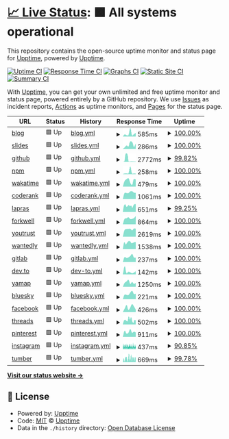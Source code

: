 # [📈 Live Status](https://upptime.github.io/upptime): <!--live status--> **🟩 All systems operational**

This repository contains the open-source uptime monitor and status page for [Upptime](https://upptime.js.org), powered by [Upptime](https://github.com/upptime/upptime).

[![Uptime CI](https://github.com/9renpoto/upptime/workflows/Uptime%20CI/badge.svg)](https://github.com/9renpoto/upptime/actions?query=workflow%3A%22Uptime+CI%22)
[![Response Time CI](https://github.com/9renpoto/upptime/workflows/Response%20Time%20CI/badge.svg)](https://github.com/9renpoto/upptime/actions?query=workflow%3A%22Response+Time+CI%22)
[![Graphs CI](https://github.com/9renpoto/upptime/workflows/Graphs%20CI/badge.svg)](https://github.com/9renpoto/upptime/actions?query=workflow%3A%22Graphs+CI%22)
[![Static Site CI](https://github.com/9renpoto/upptime/workflows/Static%20Site%20CI/badge.svg)](https://github.com/9renpoto/upptime/actions?query=workflow%3A%22Static+Site+CI%22)
[![Summary CI](https://github.com/9renpoto/upptime/workflows/Summary%20CI/badge.svg)](https://github.com/9renpoto/upptime/actions?query=workflow%3A%22Summary+CI%22)

With [Upptime](https://upptime.js.org), you can get your own unlimited and free uptime monitor and status page, powered entirely by a GitHub repository. We use [Issues](https://github.com/upptime/upptime/issues) as incident reports, [Actions](https://github.com/9renpoto/upptime/actions) as uptime monitors, and [Pages](https://upptime.github.io/upptime) for the status page.

<!--start: status pages-->
<!-- This summary is generated by Upptime (https://github.com/upptime/upptime) -->
<!-- Do not edit this manually, your changes will be overwritten -->
<!-- prettier-ignore -->
| URL | Status | History | Response Time | Uptime |
| --- | ------ | ------- | ------------- | ------ |
| <img alt="" src="https://icons.duckduckgo.com/ip3/9renpoto.win.ico" height="13"> [blog](https://9renpoto.win/healthz) | 🟩 Up | [blog.yml](https://github.com/9renpoto/upptime/commits/HEAD/history/blog.yml) | <details><summary><img alt="Response time graph" src="./graphs/blog/response-time-week.png" height="20"> 585ms</summary><br><a href="https://9renpoto.github.io/upptime/history/blog"><img alt="Response time 1388" src="https://img.shields.io/endpoint?url=https%3A%2F%2Fraw.githubusercontent.com%2F9renpoto%2Fupptime%2FHEAD%2Fapi%2Fblog%2Fresponse-time.json"></a><br><a href="https://9renpoto.github.io/upptime/history/blog"><img alt="24-hour response time 748" src="https://img.shields.io/endpoint?url=https%3A%2F%2Fraw.githubusercontent.com%2F9renpoto%2Fupptime%2FHEAD%2Fapi%2Fblog%2Fresponse-time-day.json"></a><br><a href="https://9renpoto.github.io/upptime/history/blog"><img alt="7-day response time 585" src="https://img.shields.io/endpoint?url=https%3A%2F%2Fraw.githubusercontent.com%2F9renpoto%2Fupptime%2FHEAD%2Fapi%2Fblog%2Fresponse-time-week.json"></a><br><a href="https://9renpoto.github.io/upptime/history/blog"><img alt="30-day response time 1306" src="https://img.shields.io/endpoint?url=https%3A%2F%2Fraw.githubusercontent.com%2F9renpoto%2Fupptime%2FHEAD%2Fapi%2Fblog%2Fresponse-time-month.json"></a><br><a href="https://9renpoto.github.io/upptime/history/blog"><img alt="1-year response time 1142" src="https://img.shields.io/endpoint?url=https%3A%2F%2Fraw.githubusercontent.com%2F9renpoto%2Fupptime%2FHEAD%2Fapi%2Fblog%2Fresponse-time-year.json"></a></details> | <details><summary><a href="https://9renpoto.github.io/upptime/history/blog">100.00%</a></summary><a href="https://9renpoto.github.io/upptime/history/blog"><img alt="All-time uptime 99.81%" src="https://img.shields.io/endpoint?url=https%3A%2F%2Fraw.githubusercontent.com%2F9renpoto%2Fupptime%2FHEAD%2Fapi%2Fblog%2Fuptime.json"></a><br><a href="https://9renpoto.github.io/upptime/history/blog"><img alt="24-hour uptime 100.00%" src="https://img.shields.io/endpoint?url=https%3A%2F%2Fraw.githubusercontent.com%2F9renpoto%2Fupptime%2FHEAD%2Fapi%2Fblog%2Fuptime-day.json"></a><br><a href="https://9renpoto.github.io/upptime/history/blog"><img alt="7-day uptime 100.00%" src="https://img.shields.io/endpoint?url=https%3A%2F%2Fraw.githubusercontent.com%2F9renpoto%2Fupptime%2FHEAD%2Fapi%2Fblog%2Fuptime-week.json"></a><br><a href="https://9renpoto.github.io/upptime/history/blog"><img alt="30-day uptime 99.89%" src="https://img.shields.io/endpoint?url=https%3A%2F%2Fraw.githubusercontent.com%2F9renpoto%2Fupptime%2FHEAD%2Fapi%2Fblog%2Fuptime-month.json"></a><br><a href="https://9renpoto.github.io/upptime/history/blog"><img alt="1-year uptime 99.71%" src="https://img.shields.io/endpoint?url=https%3A%2F%2Fraw.githubusercontent.com%2F9renpoto%2Fupptime%2FHEAD%2Fapi%2Fblog%2Fuptime-year.json"></a></details>
| <img alt="" src="https://icons.duckduckgo.com/ip3/slides.9renpoto.win.ico" height="13"> [slides](https://slides.9renpoto.win) | 🟩 Up | [slides.yml](https://github.com/9renpoto/upptime/commits/HEAD/history/slides.yml) | <details><summary><img alt="Response time graph" src="./graphs/slides/response-time-week.png" height="20"> 286ms</summary><br><a href="https://9renpoto.github.io/upptime/history/slides"><img alt="Response time 240" src="https://img.shields.io/endpoint?url=https%3A%2F%2Fraw.githubusercontent.com%2F9renpoto%2Fupptime%2FHEAD%2Fapi%2Fslides%2Fresponse-time.json"></a><br><a href="https://9renpoto.github.io/upptime/history/slides"><img alt="24-hour response time 367" src="https://img.shields.io/endpoint?url=https%3A%2F%2Fraw.githubusercontent.com%2F9renpoto%2Fupptime%2FHEAD%2Fapi%2Fslides%2Fresponse-time-day.json"></a><br><a href="https://9renpoto.github.io/upptime/history/slides"><img alt="7-day response time 286" src="https://img.shields.io/endpoint?url=https%3A%2F%2Fraw.githubusercontent.com%2F9renpoto%2Fupptime%2FHEAD%2Fapi%2Fslides%2Fresponse-time-week.json"></a><br><a href="https://9renpoto.github.io/upptime/history/slides"><img alt="30-day response time 296" src="https://img.shields.io/endpoint?url=https%3A%2F%2Fraw.githubusercontent.com%2F9renpoto%2Fupptime%2FHEAD%2Fapi%2Fslides%2Fresponse-time-month.json"></a><br><a href="https://9renpoto.github.io/upptime/history/slides"><img alt="1-year response time 264" src="https://img.shields.io/endpoint?url=https%3A%2F%2Fraw.githubusercontent.com%2F9renpoto%2Fupptime%2FHEAD%2Fapi%2Fslides%2Fresponse-time-year.json"></a></details> | <details><summary><a href="https://9renpoto.github.io/upptime/history/slides">100.00%</a></summary><a href="https://9renpoto.github.io/upptime/history/slides"><img alt="All-time uptime 99.80%" src="https://img.shields.io/endpoint?url=https%3A%2F%2Fraw.githubusercontent.com%2F9renpoto%2Fupptime%2FHEAD%2Fapi%2Fslides%2Fuptime.json"></a><br><a href="https://9renpoto.github.io/upptime/history/slides"><img alt="24-hour uptime 100.00%" src="https://img.shields.io/endpoint?url=https%3A%2F%2Fraw.githubusercontent.com%2F9renpoto%2Fupptime%2FHEAD%2Fapi%2Fslides%2Fuptime-day.json"></a><br><a href="https://9renpoto.github.io/upptime/history/slides"><img alt="7-day uptime 100.00%" src="https://img.shields.io/endpoint?url=https%3A%2F%2Fraw.githubusercontent.com%2F9renpoto%2Fupptime%2FHEAD%2Fapi%2Fslides%2Fuptime-week.json"></a><br><a href="https://9renpoto.github.io/upptime/history/slides"><img alt="30-day uptime 100.00%" src="https://img.shields.io/endpoint?url=https%3A%2F%2Fraw.githubusercontent.com%2F9renpoto%2Fupptime%2FHEAD%2Fapi%2Fslides%2Fuptime-month.json"></a><br><a href="https://9renpoto.github.io/upptime/history/slides"><img alt="1-year uptime 99.82%" src="https://img.shields.io/endpoint?url=https%3A%2F%2Fraw.githubusercontent.com%2F9renpoto%2Fupptime%2FHEAD%2Fapi%2Fslides%2Fuptime-year.json"></a></details>
| <img alt="" src="https://icons.duckduckgo.com/ip3/github.com.ico" height="13"> [github](https://github.com/9renpoto) | 🟩 Up | [github.yml](https://github.com/9renpoto/upptime/commits/HEAD/history/github.yml) | <details><summary><img alt="Response time graph" src="./graphs/github/response-time-week.png" height="20"> 2772ms</summary><br><a href="https://9renpoto.github.io/upptime/history/github"><img alt="Response time 748" src="https://img.shields.io/endpoint?url=https%3A%2F%2Fraw.githubusercontent.com%2F9renpoto%2Fupptime%2FHEAD%2Fapi%2Fgithub%2Fresponse-time.json"></a><br><a href="https://9renpoto.github.io/upptime/history/github"><img alt="24-hour response time 318" src="https://img.shields.io/endpoint?url=https%3A%2F%2Fraw.githubusercontent.com%2F9renpoto%2Fupptime%2FHEAD%2Fapi%2Fgithub%2Fresponse-time-day.json"></a><br><a href="https://9renpoto.github.io/upptime/history/github"><img alt="7-day response time 2772" src="https://img.shields.io/endpoint?url=https%3A%2F%2Fraw.githubusercontent.com%2F9renpoto%2Fupptime%2FHEAD%2Fapi%2Fgithub%2Fresponse-time-week.json"></a><br><a href="https://9renpoto.github.io/upptime/history/github"><img alt="30-day response time 1057" src="https://img.shields.io/endpoint?url=https%3A%2F%2Fraw.githubusercontent.com%2F9renpoto%2Fupptime%2FHEAD%2Fapi%2Fgithub%2Fresponse-time-month.json"></a><br><a href="https://9renpoto.github.io/upptime/history/github"><img alt="1-year response time 577" src="https://img.shields.io/endpoint?url=https%3A%2F%2Fraw.githubusercontent.com%2F9renpoto%2Fupptime%2FHEAD%2Fapi%2Fgithub%2Fresponse-time-year.json"></a></details> | <details><summary><a href="https://9renpoto.github.io/upptime/history/github">99.82%</a></summary><a href="https://9renpoto.github.io/upptime/history/github"><img alt="All-time uptime 99.11%" src="https://img.shields.io/endpoint?url=https%3A%2F%2Fraw.githubusercontent.com%2F9renpoto%2Fupptime%2FHEAD%2Fapi%2Fgithub%2Fuptime.json"></a><br><a href="https://9renpoto.github.io/upptime/history/github"><img alt="24-hour uptime 100.00%" src="https://img.shields.io/endpoint?url=https%3A%2F%2Fraw.githubusercontent.com%2F9renpoto%2Fupptime%2FHEAD%2Fapi%2Fgithub%2Fuptime-day.json"></a><br><a href="https://9renpoto.github.io/upptime/history/github"><img alt="7-day uptime 99.82%" src="https://img.shields.io/endpoint?url=https%3A%2F%2Fraw.githubusercontent.com%2F9renpoto%2Fupptime%2FHEAD%2Fapi%2Fgithub%2Fuptime-week.json"></a><br><a href="https://9renpoto.github.io/upptime/history/github"><img alt="30-day uptime 99.96%" src="https://img.shields.io/endpoint?url=https%3A%2F%2Fraw.githubusercontent.com%2F9renpoto%2Fupptime%2FHEAD%2Fapi%2Fgithub%2Fuptime-month.json"></a><br><a href="https://9renpoto.github.io/upptime/history/github"><img alt="1-year uptime 100.00%" src="https://img.shields.io/endpoint?url=https%3A%2F%2Fraw.githubusercontent.com%2F9renpoto%2Fupptime%2FHEAD%2Fapi%2Fgithub%2Fuptime-year.json"></a></details>
| <img alt="" src="https://icons.duckduckgo.com/ip3/www.npmjs.com.ico" height="13"> [npm](https://www.npmjs.com/~9renpoto) | 🟩 Up | [npm.yml](https://github.com/9renpoto/upptime/commits/HEAD/history/npm.yml) | <details><summary><img alt="Response time graph" src="./graphs/npm/response-time-week.png" height="20"> 258ms</summary><br><a href="https://9renpoto.github.io/upptime/history/npm"><img alt="Response time 294" src="https://img.shields.io/endpoint?url=https%3A%2F%2Fraw.githubusercontent.com%2F9renpoto%2Fupptime%2FHEAD%2Fapi%2Fnpm%2Fresponse-time.json"></a><br><a href="https://9renpoto.github.io/upptime/history/npm"><img alt="24-hour response time 90" src="https://img.shields.io/endpoint?url=https%3A%2F%2Fraw.githubusercontent.com%2F9renpoto%2Fupptime%2FHEAD%2Fapi%2Fnpm%2Fresponse-time-day.json"></a><br><a href="https://9renpoto.github.io/upptime/history/npm"><img alt="7-day response time 258" src="https://img.shields.io/endpoint?url=https%3A%2F%2Fraw.githubusercontent.com%2F9renpoto%2Fupptime%2FHEAD%2Fapi%2Fnpm%2Fresponse-time-week.json"></a><br><a href="https://9renpoto.github.io/upptime/history/npm"><img alt="30-day response time 181" src="https://img.shields.io/endpoint?url=https%3A%2F%2Fraw.githubusercontent.com%2F9renpoto%2Fupptime%2FHEAD%2Fapi%2Fnpm%2Fresponse-time-month.json"></a><br><a href="https://9renpoto.github.io/upptime/history/npm"><img alt="1-year response time 242" src="https://img.shields.io/endpoint?url=https%3A%2F%2Fraw.githubusercontent.com%2F9renpoto%2Fupptime%2FHEAD%2Fapi%2Fnpm%2Fresponse-time-year.json"></a></details> | <details><summary><a href="https://9renpoto.github.io/upptime/history/npm">100.00%</a></summary><a href="https://9renpoto.github.io/upptime/history/npm"><img alt="All-time uptime 99.99%" src="https://img.shields.io/endpoint?url=https%3A%2F%2Fraw.githubusercontent.com%2F9renpoto%2Fupptime%2FHEAD%2Fapi%2Fnpm%2Fuptime.json"></a><br><a href="https://9renpoto.github.io/upptime/history/npm"><img alt="24-hour uptime 100.00%" src="https://img.shields.io/endpoint?url=https%3A%2F%2Fraw.githubusercontent.com%2F9renpoto%2Fupptime%2FHEAD%2Fapi%2Fnpm%2Fuptime-day.json"></a><br><a href="https://9renpoto.github.io/upptime/history/npm"><img alt="7-day uptime 100.00%" src="https://img.shields.io/endpoint?url=https%3A%2F%2Fraw.githubusercontent.com%2F9renpoto%2Fupptime%2FHEAD%2Fapi%2Fnpm%2Fuptime-week.json"></a><br><a href="https://9renpoto.github.io/upptime/history/npm"><img alt="30-day uptime 100.00%" src="https://img.shields.io/endpoint?url=https%3A%2F%2Fraw.githubusercontent.com%2F9renpoto%2Fupptime%2FHEAD%2Fapi%2Fnpm%2Fuptime-month.json"></a><br><a href="https://9renpoto.github.io/upptime/history/npm"><img alt="1-year uptime 100.00%" src="https://img.shields.io/endpoint?url=https%3A%2F%2Fraw.githubusercontent.com%2F9renpoto%2Fupptime%2FHEAD%2Fapi%2Fnpm%2Fuptime-year.json"></a></details>
| <img alt="" src="https://icons.duckduckgo.com/ip3/wakatime.com.ico" height="13"> [wakatime](https://wakatime.com/@9renpoto) | 🟩 Up | [wakatime.yml](https://github.com/9renpoto/upptime/commits/HEAD/history/wakatime.yml) | <details><summary><img alt="Response time graph" src="./graphs/wakatime/response-time-week.png" height="20"> 479ms</summary><br><a href="https://9renpoto.github.io/upptime/history/wakatime"><img alt="Response time 590" src="https://img.shields.io/endpoint?url=https%3A%2F%2Fraw.githubusercontent.com%2F9renpoto%2Fupptime%2FHEAD%2Fapi%2Fwakatime%2Fresponse-time.json"></a><br><a href="https://9renpoto.github.io/upptime/history/wakatime"><img alt="24-hour response time 577" src="https://img.shields.io/endpoint?url=https%3A%2F%2Fraw.githubusercontent.com%2F9renpoto%2Fupptime%2FHEAD%2Fapi%2Fwakatime%2Fresponse-time-day.json"></a><br><a href="https://9renpoto.github.io/upptime/history/wakatime"><img alt="7-day response time 479" src="https://img.shields.io/endpoint?url=https%3A%2F%2Fraw.githubusercontent.com%2F9renpoto%2Fupptime%2FHEAD%2Fapi%2Fwakatime%2Fresponse-time-week.json"></a><br><a href="https://9renpoto.github.io/upptime/history/wakatime"><img alt="30-day response time 433" src="https://img.shields.io/endpoint?url=https%3A%2F%2Fraw.githubusercontent.com%2F9renpoto%2Fupptime%2FHEAD%2Fapi%2Fwakatime%2Fresponse-time-month.json"></a><br><a href="https://9renpoto.github.io/upptime/history/wakatime"><img alt="1-year response time 423" src="https://img.shields.io/endpoint?url=https%3A%2F%2Fraw.githubusercontent.com%2F9renpoto%2Fupptime%2FHEAD%2Fapi%2Fwakatime%2Fresponse-time-year.json"></a></details> | <details><summary><a href="https://9renpoto.github.io/upptime/history/wakatime">100.00%</a></summary><a href="https://9renpoto.github.io/upptime/history/wakatime"><img alt="All-time uptime 99.93%" src="https://img.shields.io/endpoint?url=https%3A%2F%2Fraw.githubusercontent.com%2F9renpoto%2Fupptime%2FHEAD%2Fapi%2Fwakatime%2Fuptime.json"></a><br><a href="https://9renpoto.github.io/upptime/history/wakatime"><img alt="24-hour uptime 100.00%" src="https://img.shields.io/endpoint?url=https%3A%2F%2Fraw.githubusercontent.com%2F9renpoto%2Fupptime%2FHEAD%2Fapi%2Fwakatime%2Fuptime-day.json"></a><br><a href="https://9renpoto.github.io/upptime/history/wakatime"><img alt="7-day uptime 100.00%" src="https://img.shields.io/endpoint?url=https%3A%2F%2Fraw.githubusercontent.com%2F9renpoto%2Fupptime%2FHEAD%2Fapi%2Fwakatime%2Fuptime-week.json"></a><br><a href="https://9renpoto.github.io/upptime/history/wakatime"><img alt="30-day uptime 100.00%" src="https://img.shields.io/endpoint?url=https%3A%2F%2Fraw.githubusercontent.com%2F9renpoto%2Fupptime%2FHEAD%2Fapi%2Fwakatime%2Fuptime-month.json"></a><br><a href="https://9renpoto.github.io/upptime/history/wakatime"><img alt="1-year uptime 99.97%" src="https://img.shields.io/endpoint?url=https%3A%2F%2Fraw.githubusercontent.com%2F9renpoto%2Fupptime%2FHEAD%2Fapi%2Fwakatime%2Fuptime-year.json"></a></details>
| <img alt="" src="https://icons.duckduckgo.com/ip3/profile.codersrank.io.ico" height="13"> [coderank](https://profile.codersrank.io/user/9renpoto/) | 🟩 Up | [coderank.yml](https://github.com/9renpoto/upptime/commits/HEAD/history/coderank.yml) | <details><summary><img alt="Response time graph" src="./graphs/coderank/response-time-week.png" height="20"> 1061ms</summary><br><a href="https://9renpoto.github.io/upptime/history/coderank"><img alt="Response time 922" src="https://img.shields.io/endpoint?url=https%3A%2F%2Fraw.githubusercontent.com%2F9renpoto%2Fupptime%2FHEAD%2Fapi%2Fcoderank%2Fresponse-time.json"></a><br><a href="https://9renpoto.github.io/upptime/history/coderank"><img alt="24-hour response time 998" src="https://img.shields.io/endpoint?url=https%3A%2F%2Fraw.githubusercontent.com%2F9renpoto%2Fupptime%2FHEAD%2Fapi%2Fcoderank%2Fresponse-time-day.json"></a><br><a href="https://9renpoto.github.io/upptime/history/coderank"><img alt="7-day response time 1061" src="https://img.shields.io/endpoint?url=https%3A%2F%2Fraw.githubusercontent.com%2F9renpoto%2Fupptime%2FHEAD%2Fapi%2Fcoderank%2Fresponse-time-week.json"></a><br><a href="https://9renpoto.github.io/upptime/history/coderank"><img alt="30-day response time 1068" src="https://img.shields.io/endpoint?url=https%3A%2F%2Fraw.githubusercontent.com%2F9renpoto%2Fupptime%2FHEAD%2Fapi%2Fcoderank%2Fresponse-time-month.json"></a><br><a href="https://9renpoto.github.io/upptime/history/coderank"><img alt="1-year response time 903" src="https://img.shields.io/endpoint?url=https%3A%2F%2Fraw.githubusercontent.com%2F9renpoto%2Fupptime%2FHEAD%2Fapi%2Fcoderank%2Fresponse-time-year.json"></a></details> | <details><summary><a href="https://9renpoto.github.io/upptime/history/coderank">100.00%</a></summary><a href="https://9renpoto.github.io/upptime/history/coderank"><img alt="All-time uptime 99.87%" src="https://img.shields.io/endpoint?url=https%3A%2F%2Fraw.githubusercontent.com%2F9renpoto%2Fupptime%2FHEAD%2Fapi%2Fcoderank%2Fuptime.json"></a><br><a href="https://9renpoto.github.io/upptime/history/coderank"><img alt="24-hour uptime 100.00%" src="https://img.shields.io/endpoint?url=https%3A%2F%2Fraw.githubusercontent.com%2F9renpoto%2Fupptime%2FHEAD%2Fapi%2Fcoderank%2Fuptime-day.json"></a><br><a href="https://9renpoto.github.io/upptime/history/coderank"><img alt="7-day uptime 100.00%" src="https://img.shields.io/endpoint?url=https%3A%2F%2Fraw.githubusercontent.com%2F9renpoto%2Fupptime%2FHEAD%2Fapi%2Fcoderank%2Fuptime-week.json"></a><br><a href="https://9renpoto.github.io/upptime/history/coderank"><img alt="30-day uptime 100.00%" src="https://img.shields.io/endpoint?url=https%3A%2F%2Fraw.githubusercontent.com%2F9renpoto%2Fupptime%2FHEAD%2Fapi%2Fcoderank%2Fuptime-month.json"></a><br><a href="https://9renpoto.github.io/upptime/history/coderank"><img alt="1-year uptime 99.49%" src="https://img.shields.io/endpoint?url=https%3A%2F%2Fraw.githubusercontent.com%2F9renpoto%2Fupptime%2FHEAD%2Fapi%2Fcoderank%2Fuptime-year.json"></a></details>
| <img alt="" src="https://icons.duckduckgo.com/ip3/lapras.com.ico" height="13"> [lapras](https://lapras.com/public/PY86OSF) | 🟩 Up | [lapras.yml](https://github.com/9renpoto/upptime/commits/HEAD/history/lapras.yml) | <details><summary><img alt="Response time graph" src="./graphs/lapras/response-time-week.png" height="20"> 651ms</summary><br><a href="https://9renpoto.github.io/upptime/history/lapras"><img alt="Response time 682" src="https://img.shields.io/endpoint?url=https%3A%2F%2Fraw.githubusercontent.com%2F9renpoto%2Fupptime%2FHEAD%2Fapi%2Flapras%2Fresponse-time.json"></a><br><a href="https://9renpoto.github.io/upptime/history/lapras"><img alt="24-hour response time 805" src="https://img.shields.io/endpoint?url=https%3A%2F%2Fraw.githubusercontent.com%2F9renpoto%2Fupptime%2FHEAD%2Fapi%2Flapras%2Fresponse-time-day.json"></a><br><a href="https://9renpoto.github.io/upptime/history/lapras"><img alt="7-day response time 651" src="https://img.shields.io/endpoint?url=https%3A%2F%2Fraw.githubusercontent.com%2F9renpoto%2Fupptime%2FHEAD%2Fapi%2Flapras%2Fresponse-time-week.json"></a><br><a href="https://9renpoto.github.io/upptime/history/lapras"><img alt="30-day response time 678" src="https://img.shields.io/endpoint?url=https%3A%2F%2Fraw.githubusercontent.com%2F9renpoto%2Fupptime%2FHEAD%2Fapi%2Flapras%2Fresponse-time-month.json"></a><br><a href="https://9renpoto.github.io/upptime/history/lapras"><img alt="1-year response time 691" src="https://img.shields.io/endpoint?url=https%3A%2F%2Fraw.githubusercontent.com%2F9renpoto%2Fupptime%2FHEAD%2Fapi%2Flapras%2Fresponse-time-year.json"></a></details> | <details><summary><a href="https://9renpoto.github.io/upptime/history/lapras">99.25%</a></summary><a href="https://9renpoto.github.io/upptime/history/lapras"><img alt="All-time uptime 99.95%" src="https://img.shields.io/endpoint?url=https%3A%2F%2Fraw.githubusercontent.com%2F9renpoto%2Fupptime%2FHEAD%2Fapi%2Flapras%2Fuptime.json"></a><br><a href="https://9renpoto.github.io/upptime/history/lapras"><img alt="24-hour uptime 100.00%" src="https://img.shields.io/endpoint?url=https%3A%2F%2Fraw.githubusercontent.com%2F9renpoto%2Fupptime%2FHEAD%2Fapi%2Flapras%2Fuptime-day.json"></a><br><a href="https://9renpoto.github.io/upptime/history/lapras"><img alt="7-day uptime 99.25%" src="https://img.shields.io/endpoint?url=https%3A%2F%2Fraw.githubusercontent.com%2F9renpoto%2Fupptime%2FHEAD%2Fapi%2Flapras%2Fuptime-week.json"></a><br><a href="https://9renpoto.github.io/upptime/history/lapras"><img alt="30-day uptime 99.83%" src="https://img.shields.io/endpoint?url=https%3A%2F%2Fraw.githubusercontent.com%2F9renpoto%2Fupptime%2FHEAD%2Fapi%2Flapras%2Fuptime-month.json"></a><br><a href="https://9renpoto.github.io/upptime/history/lapras"><img alt="1-year uptime 99.95%" src="https://img.shields.io/endpoint?url=https%3A%2F%2Fraw.githubusercontent.com%2F9renpoto%2Fupptime%2FHEAD%2Fapi%2Flapras%2Fuptime-year.json"></a></details>
| <img alt="" src="https://icons.duckduckgo.com/ip3/portfolio.forkwell.com.ico" height="13"> [forkwell](https://portfolio.forkwell.com/@9renpoto) | 🟩 Up | [forkwell.yml](https://github.com/9renpoto/upptime/commits/HEAD/history/forkwell.yml) | <details><summary><img alt="Response time graph" src="./graphs/forkwell/response-time-week.png" height="20"> 864ms</summary><br><a href="https://9renpoto.github.io/upptime/history/forkwell"><img alt="Response time 873" src="https://img.shields.io/endpoint?url=https%3A%2F%2Fraw.githubusercontent.com%2F9renpoto%2Fupptime%2FHEAD%2Fapi%2Fforkwell%2Fresponse-time.json"></a><br><a href="https://9renpoto.github.io/upptime/history/forkwell"><img alt="24-hour response time 1147" src="https://img.shields.io/endpoint?url=https%3A%2F%2Fraw.githubusercontent.com%2F9renpoto%2Fupptime%2FHEAD%2Fapi%2Fforkwell%2Fresponse-time-day.json"></a><br><a href="https://9renpoto.github.io/upptime/history/forkwell"><img alt="7-day response time 864" src="https://img.shields.io/endpoint?url=https%3A%2F%2Fraw.githubusercontent.com%2F9renpoto%2Fupptime%2FHEAD%2Fapi%2Fforkwell%2Fresponse-time-week.json"></a><br><a href="https://9renpoto.github.io/upptime/history/forkwell"><img alt="30-day response time 807" src="https://img.shields.io/endpoint?url=https%3A%2F%2Fraw.githubusercontent.com%2F9renpoto%2Fupptime%2FHEAD%2Fapi%2Fforkwell%2Fresponse-time-month.json"></a><br><a href="https://9renpoto.github.io/upptime/history/forkwell"><img alt="1-year response time 873" src="https://img.shields.io/endpoint?url=https%3A%2F%2Fraw.githubusercontent.com%2F9renpoto%2Fupptime%2FHEAD%2Fapi%2Fforkwell%2Fresponse-time-year.json"></a></details> | <details><summary><a href="https://9renpoto.github.io/upptime/history/forkwell">100.00%</a></summary><a href="https://9renpoto.github.io/upptime/history/forkwell"><img alt="All-time uptime 100.00%" src="https://img.shields.io/endpoint?url=https%3A%2F%2Fraw.githubusercontent.com%2F9renpoto%2Fupptime%2FHEAD%2Fapi%2Fforkwell%2Fuptime.json"></a><br><a href="https://9renpoto.github.io/upptime/history/forkwell"><img alt="24-hour uptime 100.00%" src="https://img.shields.io/endpoint?url=https%3A%2F%2Fraw.githubusercontent.com%2F9renpoto%2Fupptime%2FHEAD%2Fapi%2Fforkwell%2Fuptime-day.json"></a><br><a href="https://9renpoto.github.io/upptime/history/forkwell"><img alt="7-day uptime 100.00%" src="https://img.shields.io/endpoint?url=https%3A%2F%2Fraw.githubusercontent.com%2F9renpoto%2Fupptime%2FHEAD%2Fapi%2Fforkwell%2Fuptime-week.json"></a><br><a href="https://9renpoto.github.io/upptime/history/forkwell"><img alt="30-day uptime 100.00%" src="https://img.shields.io/endpoint?url=https%3A%2F%2Fraw.githubusercontent.com%2F9renpoto%2Fupptime%2FHEAD%2Fapi%2Fforkwell%2Fuptime-month.json"></a><br><a href="https://9renpoto.github.io/upptime/history/forkwell"><img alt="1-year uptime 100.00%" src="https://img.shields.io/endpoint?url=https%3A%2F%2Fraw.githubusercontent.com%2F9renpoto%2Fupptime%2FHEAD%2Fapi%2Fforkwell%2Fuptime-year.json"></a></details>
| <img alt="" src="https://icons.duckduckgo.com/ip3/youtrust.jp.ico" height="13"> [youtrust](https://youtrust.jp/users/9renpoto) | 🟩 Up | [youtrust.yml](https://github.com/9renpoto/upptime/commits/HEAD/history/youtrust.yml) | <details><summary><img alt="Response time graph" src="./graphs/youtrust/response-time-week.png" height="20"> 2619ms</summary><br><a href="https://9renpoto.github.io/upptime/history/youtrust"><img alt="Response time 774" src="https://img.shields.io/endpoint?url=https%3A%2F%2Fraw.githubusercontent.com%2F9renpoto%2Fupptime%2FHEAD%2Fapi%2Fyoutrust%2Fresponse-time.json"></a><br><a href="https://9renpoto.github.io/upptime/history/youtrust"><img alt="24-hour response time 2795" src="https://img.shields.io/endpoint?url=https%3A%2F%2Fraw.githubusercontent.com%2F9renpoto%2Fupptime%2FHEAD%2Fapi%2Fyoutrust%2Fresponse-time-day.json"></a><br><a href="https://9renpoto.github.io/upptime/history/youtrust"><img alt="7-day response time 2619" src="https://img.shields.io/endpoint?url=https%3A%2F%2Fraw.githubusercontent.com%2F9renpoto%2Fupptime%2FHEAD%2Fapi%2Fyoutrust%2Fresponse-time-week.json"></a><br><a href="https://9renpoto.github.io/upptime/history/youtrust"><img alt="30-day response time 2567" src="https://img.shields.io/endpoint?url=https%3A%2F%2Fraw.githubusercontent.com%2F9renpoto%2Fupptime%2FHEAD%2Fapi%2Fyoutrust%2Fresponse-time-month.json"></a><br><a href="https://9renpoto.github.io/upptime/history/youtrust"><img alt="1-year response time 845" src="https://img.shields.io/endpoint?url=https%3A%2F%2Fraw.githubusercontent.com%2F9renpoto%2Fupptime%2FHEAD%2Fapi%2Fyoutrust%2Fresponse-time-year.json"></a></details> | <details><summary><a href="https://9renpoto.github.io/upptime/history/youtrust">100.00%</a></summary><a href="https://9renpoto.github.io/upptime/history/youtrust"><img alt="All-time uptime 99.99%" src="https://img.shields.io/endpoint?url=https%3A%2F%2Fraw.githubusercontent.com%2F9renpoto%2Fupptime%2FHEAD%2Fapi%2Fyoutrust%2Fuptime.json"></a><br><a href="https://9renpoto.github.io/upptime/history/youtrust"><img alt="24-hour uptime 100.00%" src="https://img.shields.io/endpoint?url=https%3A%2F%2Fraw.githubusercontent.com%2F9renpoto%2Fupptime%2FHEAD%2Fapi%2Fyoutrust%2Fuptime-day.json"></a><br><a href="https://9renpoto.github.io/upptime/history/youtrust"><img alt="7-day uptime 100.00%" src="https://img.shields.io/endpoint?url=https%3A%2F%2Fraw.githubusercontent.com%2F9renpoto%2Fupptime%2FHEAD%2Fapi%2Fyoutrust%2Fuptime-week.json"></a><br><a href="https://9renpoto.github.io/upptime/history/youtrust"><img alt="30-day uptime 100.00%" src="https://img.shields.io/endpoint?url=https%3A%2F%2Fraw.githubusercontent.com%2F9renpoto%2Fupptime%2FHEAD%2Fapi%2Fyoutrust%2Fuptime-month.json"></a><br><a href="https://9renpoto.github.io/upptime/history/youtrust"><img alt="1-year uptime 100.00%" src="https://img.shields.io/endpoint?url=https%3A%2F%2Fraw.githubusercontent.com%2F9renpoto%2Fupptime%2FHEAD%2Fapi%2Fyoutrust%2Fuptime-year.json"></a></details>
| <img alt="" src="https://icons.duckduckgo.com/ip3/www.wantedly.com.ico" height="13"> [wantedly](https://www.wantedly.com/id/keisuke_umeno) | 🟩 Up | [wantedly.yml](https://github.com/9renpoto/upptime/commits/HEAD/history/wantedly.yml) | <details><summary><img alt="Response time graph" src="./graphs/wantedly/response-time-week.png" height="20"> 1538ms</summary><br><a href="https://9renpoto.github.io/upptime/history/wantedly"><img alt="Response time 1632" src="https://img.shields.io/endpoint?url=https%3A%2F%2Fraw.githubusercontent.com%2F9renpoto%2Fupptime%2FHEAD%2Fapi%2Fwantedly%2Fresponse-time.json"></a><br><a href="https://9renpoto.github.io/upptime/history/wantedly"><img alt="24-hour response time 1639" src="https://img.shields.io/endpoint?url=https%3A%2F%2Fraw.githubusercontent.com%2F9renpoto%2Fupptime%2FHEAD%2Fapi%2Fwantedly%2Fresponse-time-day.json"></a><br><a href="https://9renpoto.github.io/upptime/history/wantedly"><img alt="7-day response time 1538" src="https://img.shields.io/endpoint?url=https%3A%2F%2Fraw.githubusercontent.com%2F9renpoto%2Fupptime%2FHEAD%2Fapi%2Fwantedly%2Fresponse-time-week.json"></a><br><a href="https://9renpoto.github.io/upptime/history/wantedly"><img alt="30-day response time 1570" src="https://img.shields.io/endpoint?url=https%3A%2F%2Fraw.githubusercontent.com%2F9renpoto%2Fupptime%2FHEAD%2Fapi%2Fwantedly%2Fresponse-time-month.json"></a><br><a href="https://9renpoto.github.io/upptime/history/wantedly"><img alt="1-year response time 1649" src="https://img.shields.io/endpoint?url=https%3A%2F%2Fraw.githubusercontent.com%2F9renpoto%2Fupptime%2FHEAD%2Fapi%2Fwantedly%2Fresponse-time-year.json"></a></details> | <details><summary><a href="https://9renpoto.github.io/upptime/history/wantedly">100.00%</a></summary><a href="https://9renpoto.github.io/upptime/history/wantedly"><img alt="All-time uptime 99.94%" src="https://img.shields.io/endpoint?url=https%3A%2F%2Fraw.githubusercontent.com%2F9renpoto%2Fupptime%2FHEAD%2Fapi%2Fwantedly%2Fuptime.json"></a><br><a href="https://9renpoto.github.io/upptime/history/wantedly"><img alt="24-hour uptime 100.00%" src="https://img.shields.io/endpoint?url=https%3A%2F%2Fraw.githubusercontent.com%2F9renpoto%2Fupptime%2FHEAD%2Fapi%2Fwantedly%2Fuptime-day.json"></a><br><a href="https://9renpoto.github.io/upptime/history/wantedly"><img alt="7-day uptime 100.00%" src="https://img.shields.io/endpoint?url=https%3A%2F%2Fraw.githubusercontent.com%2F9renpoto%2Fupptime%2FHEAD%2Fapi%2Fwantedly%2Fuptime-week.json"></a><br><a href="https://9renpoto.github.io/upptime/history/wantedly"><img alt="30-day uptime 99.85%" src="https://img.shields.io/endpoint?url=https%3A%2F%2Fraw.githubusercontent.com%2F9renpoto%2Fupptime%2FHEAD%2Fapi%2Fwantedly%2Fuptime-month.json"></a><br><a href="https://9renpoto.github.io/upptime/history/wantedly"><img alt="1-year uptime 99.93%" src="https://img.shields.io/endpoint?url=https%3A%2F%2Fraw.githubusercontent.com%2F9renpoto%2Fupptime%2FHEAD%2Fapi%2Fwantedly%2Fuptime-year.json"></a></details>
| <img alt="" src="https://icons.duckduckgo.com/ip3/gitlab.com.ico" height="13"> [gitlab](https://gitlab.com/9renpoto) | 🟩 Up | [gitlab.yml](https://github.com/9renpoto/upptime/commits/HEAD/history/gitlab.yml) | <details><summary><img alt="Response time graph" src="./graphs/gitlab/response-time-week.png" height="20"> 237ms</summary><br><a href="https://9renpoto.github.io/upptime/history/gitlab"><img alt="Response time 226" src="https://img.shields.io/endpoint?url=https%3A%2F%2Fraw.githubusercontent.com%2F9renpoto%2Fupptime%2FHEAD%2Fapi%2Fgitlab%2Fresponse-time.json"></a><br><a href="https://9renpoto.github.io/upptime/history/gitlab"><img alt="24-hour response time 197" src="https://img.shields.io/endpoint?url=https%3A%2F%2Fraw.githubusercontent.com%2F9renpoto%2Fupptime%2FHEAD%2Fapi%2Fgitlab%2Fresponse-time-day.json"></a><br><a href="https://9renpoto.github.io/upptime/history/gitlab"><img alt="7-day response time 237" src="https://img.shields.io/endpoint?url=https%3A%2F%2Fraw.githubusercontent.com%2F9renpoto%2Fupptime%2FHEAD%2Fapi%2Fgitlab%2Fresponse-time-week.json"></a><br><a href="https://9renpoto.github.io/upptime/history/gitlab"><img alt="30-day response time 235" src="https://img.shields.io/endpoint?url=https%3A%2F%2Fraw.githubusercontent.com%2F9renpoto%2Fupptime%2FHEAD%2Fapi%2Fgitlab%2Fresponse-time-month.json"></a><br><a href="https://9renpoto.github.io/upptime/history/gitlab"><img alt="1-year response time 226" src="https://img.shields.io/endpoint?url=https%3A%2F%2Fraw.githubusercontent.com%2F9renpoto%2Fupptime%2FHEAD%2Fapi%2Fgitlab%2Fresponse-time-year.json"></a></details> | <details><summary><a href="https://9renpoto.github.io/upptime/history/gitlab">100.00%</a></summary><a href="https://9renpoto.github.io/upptime/history/gitlab"><img alt="All-time uptime 99.96%" src="https://img.shields.io/endpoint?url=https%3A%2F%2Fraw.githubusercontent.com%2F9renpoto%2Fupptime%2FHEAD%2Fapi%2Fgitlab%2Fuptime.json"></a><br><a href="https://9renpoto.github.io/upptime/history/gitlab"><img alt="24-hour uptime 100.00%" src="https://img.shields.io/endpoint?url=https%3A%2F%2Fraw.githubusercontent.com%2F9renpoto%2Fupptime%2FHEAD%2Fapi%2Fgitlab%2Fuptime-day.json"></a><br><a href="https://9renpoto.github.io/upptime/history/gitlab"><img alt="7-day uptime 100.00%" src="https://img.shields.io/endpoint?url=https%3A%2F%2Fraw.githubusercontent.com%2F9renpoto%2Fupptime%2FHEAD%2Fapi%2Fgitlab%2Fuptime-week.json"></a><br><a href="https://9renpoto.github.io/upptime/history/gitlab"><img alt="30-day uptime 100.00%" src="https://img.shields.io/endpoint?url=https%3A%2F%2Fraw.githubusercontent.com%2F9renpoto%2Fupptime%2FHEAD%2Fapi%2Fgitlab%2Fuptime-month.json"></a><br><a href="https://9renpoto.github.io/upptime/history/gitlab"><img alt="1-year uptime 100.00%" src="https://img.shields.io/endpoint?url=https%3A%2F%2Fraw.githubusercontent.com%2F9renpoto%2Fupptime%2FHEAD%2Fapi%2Fgitlab%2Fuptime-year.json"></a></details>
| <img alt="" src="https://icons.duckduckgo.com/ip3/dev.to.ico" height="13"> [dev.to](https://dev.to/9renpoto) | 🟩 Up | [dev-to.yml](https://github.com/9renpoto/upptime/commits/HEAD/history/dev-to.yml) | <details><summary><img alt="Response time graph" src="./graphs/dev-to/response-time-week.png" height="20"> 142ms</summary><br><a href="https://9renpoto.github.io/upptime/history/dev-to"><img alt="Response time 162" src="https://img.shields.io/endpoint?url=https%3A%2F%2Fraw.githubusercontent.com%2F9renpoto%2Fupptime%2FHEAD%2Fapi%2Fdev-to%2Fresponse-time.json"></a><br><a href="https://9renpoto.github.io/upptime/history/dev-to"><img alt="24-hour response time 163" src="https://img.shields.io/endpoint?url=https%3A%2F%2Fraw.githubusercontent.com%2F9renpoto%2Fupptime%2FHEAD%2Fapi%2Fdev-to%2Fresponse-time-day.json"></a><br><a href="https://9renpoto.github.io/upptime/history/dev-to"><img alt="7-day response time 142" src="https://img.shields.io/endpoint?url=https%3A%2F%2Fraw.githubusercontent.com%2F9renpoto%2Fupptime%2FHEAD%2Fapi%2Fdev-to%2Fresponse-time-week.json"></a><br><a href="https://9renpoto.github.io/upptime/history/dev-to"><img alt="30-day response time 139" src="https://img.shields.io/endpoint?url=https%3A%2F%2Fraw.githubusercontent.com%2F9renpoto%2Fupptime%2FHEAD%2Fapi%2Fdev-to%2Fresponse-time-month.json"></a><br><a href="https://9renpoto.github.io/upptime/history/dev-to"><img alt="1-year response time 157" src="https://img.shields.io/endpoint?url=https%3A%2F%2Fraw.githubusercontent.com%2F9renpoto%2Fupptime%2FHEAD%2Fapi%2Fdev-to%2Fresponse-time-year.json"></a></details> | <details><summary><a href="https://9renpoto.github.io/upptime/history/dev-to">100.00%</a></summary><a href="https://9renpoto.github.io/upptime/history/dev-to"><img alt="All-time uptime 99.99%" src="https://img.shields.io/endpoint?url=https%3A%2F%2Fraw.githubusercontent.com%2F9renpoto%2Fupptime%2FHEAD%2Fapi%2Fdev-to%2Fuptime.json"></a><br><a href="https://9renpoto.github.io/upptime/history/dev-to"><img alt="24-hour uptime 100.00%" src="https://img.shields.io/endpoint?url=https%3A%2F%2Fraw.githubusercontent.com%2F9renpoto%2Fupptime%2FHEAD%2Fapi%2Fdev-to%2Fuptime-day.json"></a><br><a href="https://9renpoto.github.io/upptime/history/dev-to"><img alt="7-day uptime 100.00%" src="https://img.shields.io/endpoint?url=https%3A%2F%2Fraw.githubusercontent.com%2F9renpoto%2Fupptime%2FHEAD%2Fapi%2Fdev-to%2Fuptime-week.json"></a><br><a href="https://9renpoto.github.io/upptime/history/dev-to"><img alt="30-day uptime 100.00%" src="https://img.shields.io/endpoint?url=https%3A%2F%2Fraw.githubusercontent.com%2F9renpoto%2Fupptime%2FHEAD%2Fapi%2Fdev-to%2Fuptime-month.json"></a><br><a href="https://9renpoto.github.io/upptime/history/dev-to"><img alt="1-year uptime 100.00%" src="https://img.shields.io/endpoint?url=https%3A%2F%2Fraw.githubusercontent.com%2F9renpoto%2Fupptime%2FHEAD%2Fapi%2Fdev-to%2Fuptime-year.json"></a></details>
| <img alt="" src="https://icons.duckduckgo.com/ip3/yamap.com.ico" height="13"> [yamap](https://yamap.com/users/2121389) | 🟩 Up | [yamap.yml](https://github.com/9renpoto/upptime/commits/HEAD/history/yamap.yml) | <details><summary><img alt="Response time graph" src="./graphs/yamap/response-time-week.png" height="20"> 1250ms</summary><br><a href="https://9renpoto.github.io/upptime/history/yamap"><img alt="Response time 1809" src="https://img.shields.io/endpoint?url=https%3A%2F%2Fraw.githubusercontent.com%2F9renpoto%2Fupptime%2FHEAD%2Fapi%2Fyamap%2Fresponse-time.json"></a><br><a href="https://9renpoto.github.io/upptime/history/yamap"><img alt="24-hour response time 1093" src="https://img.shields.io/endpoint?url=https%3A%2F%2Fraw.githubusercontent.com%2F9renpoto%2Fupptime%2FHEAD%2Fapi%2Fyamap%2Fresponse-time-day.json"></a><br><a href="https://9renpoto.github.io/upptime/history/yamap"><img alt="7-day response time 1250" src="https://img.shields.io/endpoint?url=https%3A%2F%2Fraw.githubusercontent.com%2F9renpoto%2Fupptime%2FHEAD%2Fapi%2Fyamap%2Fresponse-time-week.json"></a><br><a href="https://9renpoto.github.io/upptime/history/yamap"><img alt="30-day response time 1515" src="https://img.shields.io/endpoint?url=https%3A%2F%2Fraw.githubusercontent.com%2F9renpoto%2Fupptime%2FHEAD%2Fapi%2Fyamap%2Fresponse-time-month.json"></a><br><a href="https://9renpoto.github.io/upptime/history/yamap"><img alt="1-year response time 1644" src="https://img.shields.io/endpoint?url=https%3A%2F%2Fraw.githubusercontent.com%2F9renpoto%2Fupptime%2FHEAD%2Fapi%2Fyamap%2Fresponse-time-year.json"></a></details> | <details><summary><a href="https://9renpoto.github.io/upptime/history/yamap">100.00%</a></summary><a href="https://9renpoto.github.io/upptime/history/yamap"><img alt="All-time uptime 99.98%" src="https://img.shields.io/endpoint?url=https%3A%2F%2Fraw.githubusercontent.com%2F9renpoto%2Fupptime%2FHEAD%2Fapi%2Fyamap%2Fuptime.json"></a><br><a href="https://9renpoto.github.io/upptime/history/yamap"><img alt="24-hour uptime 100.00%" src="https://img.shields.io/endpoint?url=https%3A%2F%2Fraw.githubusercontent.com%2F9renpoto%2Fupptime%2FHEAD%2Fapi%2Fyamap%2Fuptime-day.json"></a><br><a href="https://9renpoto.github.io/upptime/history/yamap"><img alt="7-day uptime 100.00%" src="https://img.shields.io/endpoint?url=https%3A%2F%2Fraw.githubusercontent.com%2F9renpoto%2Fupptime%2FHEAD%2Fapi%2Fyamap%2Fuptime-week.json"></a><br><a href="https://9renpoto.github.io/upptime/history/yamap"><img alt="30-day uptime 100.00%" src="https://img.shields.io/endpoint?url=https%3A%2F%2Fraw.githubusercontent.com%2F9renpoto%2Fupptime%2FHEAD%2Fapi%2Fyamap%2Fuptime-month.json"></a><br><a href="https://9renpoto.github.io/upptime/history/yamap"><img alt="1-year uptime 99.99%" src="https://img.shields.io/endpoint?url=https%3A%2F%2Fraw.githubusercontent.com%2F9renpoto%2Fupptime%2FHEAD%2Fapi%2Fyamap%2Fuptime-year.json"></a></details>
| <img alt="" src="https://icons.duckduckgo.com/ip3/bsky.app.ico" height="13"> [bluesky](https://bsky.app/profile/9renpoto.win) | 🟩 Up | [bluesky.yml](https://github.com/9renpoto/upptime/commits/HEAD/history/bluesky.yml) | <details><summary><img alt="Response time graph" src="./graphs/bluesky/response-time-week.png" height="20"> 221ms</summary><br><a href="https://9renpoto.github.io/upptime/history/bluesky"><img alt="Response time 231" src="https://img.shields.io/endpoint?url=https%3A%2F%2Fraw.githubusercontent.com%2F9renpoto%2Fupptime%2FHEAD%2Fapi%2Fbluesky%2Fresponse-time.json"></a><br><a href="https://9renpoto.github.io/upptime/history/bluesky"><img alt="24-hour response time 219" src="https://img.shields.io/endpoint?url=https%3A%2F%2Fraw.githubusercontent.com%2F9renpoto%2Fupptime%2FHEAD%2Fapi%2Fbluesky%2Fresponse-time-day.json"></a><br><a href="https://9renpoto.github.io/upptime/history/bluesky"><img alt="7-day response time 221" src="https://img.shields.io/endpoint?url=https%3A%2F%2Fraw.githubusercontent.com%2F9renpoto%2Fupptime%2FHEAD%2Fapi%2Fbluesky%2Fresponse-time-week.json"></a><br><a href="https://9renpoto.github.io/upptime/history/bluesky"><img alt="30-day response time 228" src="https://img.shields.io/endpoint?url=https%3A%2F%2Fraw.githubusercontent.com%2F9renpoto%2Fupptime%2FHEAD%2Fapi%2Fbluesky%2Fresponse-time-month.json"></a><br><a href="https://9renpoto.github.io/upptime/history/bluesky"><img alt="1-year response time 238" src="https://img.shields.io/endpoint?url=https%3A%2F%2Fraw.githubusercontent.com%2F9renpoto%2Fupptime%2FHEAD%2Fapi%2Fbluesky%2Fresponse-time-year.json"></a></details> | <details><summary><a href="https://9renpoto.github.io/upptime/history/bluesky">100.00%</a></summary><a href="https://9renpoto.github.io/upptime/history/bluesky"><img alt="All-time uptime 100.00%" src="https://img.shields.io/endpoint?url=https%3A%2F%2Fraw.githubusercontent.com%2F9renpoto%2Fupptime%2FHEAD%2Fapi%2Fbluesky%2Fuptime.json"></a><br><a href="https://9renpoto.github.io/upptime/history/bluesky"><img alt="24-hour uptime 100.00%" src="https://img.shields.io/endpoint?url=https%3A%2F%2Fraw.githubusercontent.com%2F9renpoto%2Fupptime%2FHEAD%2Fapi%2Fbluesky%2Fuptime-day.json"></a><br><a href="https://9renpoto.github.io/upptime/history/bluesky"><img alt="7-day uptime 100.00%" src="https://img.shields.io/endpoint?url=https%3A%2F%2Fraw.githubusercontent.com%2F9renpoto%2Fupptime%2FHEAD%2Fapi%2Fbluesky%2Fuptime-week.json"></a><br><a href="https://9renpoto.github.io/upptime/history/bluesky"><img alt="30-day uptime 100.00%" src="https://img.shields.io/endpoint?url=https%3A%2F%2Fraw.githubusercontent.com%2F9renpoto%2Fupptime%2FHEAD%2Fapi%2Fbluesky%2Fuptime-month.json"></a><br><a href="https://9renpoto.github.io/upptime/history/bluesky"><img alt="1-year uptime 100.00%" src="https://img.shields.io/endpoint?url=https%3A%2F%2Fraw.githubusercontent.com%2F9renpoto%2Fupptime%2FHEAD%2Fapi%2Fbluesky%2Fuptime-year.json"></a></details>
| <img alt="" src="https://icons.duckduckgo.com/ip3/www.facebook.com.ico" height="13"> [facebook](https://www.facebook.com/9renpoto) | 🟩 Up | [facebook.yml](https://github.com/9renpoto/upptime/commits/HEAD/history/facebook.yml) | <details><summary><img alt="Response time graph" src="./graphs/facebook/response-time-week.png" height="20"> 426ms</summary><br><a href="https://9renpoto.github.io/upptime/history/facebook"><img alt="Response time 401" src="https://img.shields.io/endpoint?url=https%3A%2F%2Fraw.githubusercontent.com%2F9renpoto%2Fupptime%2FHEAD%2Fapi%2Ffacebook%2Fresponse-time.json"></a><br><a href="https://9renpoto.github.io/upptime/history/facebook"><img alt="24-hour response time 211" src="https://img.shields.io/endpoint?url=https%3A%2F%2Fraw.githubusercontent.com%2F9renpoto%2Fupptime%2FHEAD%2Fapi%2Ffacebook%2Fresponse-time-day.json"></a><br><a href="https://9renpoto.github.io/upptime/history/facebook"><img alt="7-day response time 426" src="https://img.shields.io/endpoint?url=https%3A%2F%2Fraw.githubusercontent.com%2F9renpoto%2Fupptime%2FHEAD%2Fapi%2Ffacebook%2Fresponse-time-week.json"></a><br><a href="https://9renpoto.github.io/upptime/history/facebook"><img alt="30-day response time 367" src="https://img.shields.io/endpoint?url=https%3A%2F%2Fraw.githubusercontent.com%2F9renpoto%2Fupptime%2FHEAD%2Fapi%2Ffacebook%2Fresponse-time-month.json"></a><br><a href="https://9renpoto.github.io/upptime/history/facebook"><img alt="1-year response time 426" src="https://img.shields.io/endpoint?url=https%3A%2F%2Fraw.githubusercontent.com%2F9renpoto%2Fupptime%2FHEAD%2Fapi%2Ffacebook%2Fresponse-time-year.json"></a></details> | <details><summary><a href="https://9renpoto.github.io/upptime/history/facebook">100.00%</a></summary><a href="https://9renpoto.github.io/upptime/history/facebook"><img alt="All-time uptime 99.98%" src="https://img.shields.io/endpoint?url=https%3A%2F%2Fraw.githubusercontent.com%2F9renpoto%2Fupptime%2FHEAD%2Fapi%2Ffacebook%2Fuptime.json"></a><br><a href="https://9renpoto.github.io/upptime/history/facebook"><img alt="24-hour uptime 100.00%" src="https://img.shields.io/endpoint?url=https%3A%2F%2Fraw.githubusercontent.com%2F9renpoto%2Fupptime%2FHEAD%2Fapi%2Ffacebook%2Fuptime-day.json"></a><br><a href="https://9renpoto.github.io/upptime/history/facebook"><img alt="7-day uptime 100.00%" src="https://img.shields.io/endpoint?url=https%3A%2F%2Fraw.githubusercontent.com%2F9renpoto%2Fupptime%2FHEAD%2Fapi%2Ffacebook%2Fuptime-week.json"></a><br><a href="https://9renpoto.github.io/upptime/history/facebook"><img alt="30-day uptime 100.00%" src="https://img.shields.io/endpoint?url=https%3A%2F%2Fraw.githubusercontent.com%2F9renpoto%2Fupptime%2FHEAD%2Fapi%2Ffacebook%2Fuptime-month.json"></a><br><a href="https://9renpoto.github.io/upptime/history/facebook"><img alt="1-year uptime 100.00%" src="https://img.shields.io/endpoint?url=https%3A%2F%2Fraw.githubusercontent.com%2F9renpoto%2Fupptime%2FHEAD%2Fapi%2Ffacebook%2Fuptime-year.json"></a></details>
| <img alt="" src="https://icons.duckduckgo.com/ip3/www.threads.net.ico" height="13"> [threads](https://www.threads.net/@9renpoto) | 🟩 Up | [threads.yml](https://github.com/9renpoto/upptime/commits/HEAD/history/threads.yml) | <details><summary><img alt="Response time graph" src="./graphs/threads/response-time-week.png" height="20"> 502ms</summary><br><a href="https://9renpoto.github.io/upptime/history/threads"><img alt="Response time 519" src="https://img.shields.io/endpoint?url=https%3A%2F%2Fraw.githubusercontent.com%2F9renpoto%2Fupptime%2FHEAD%2Fapi%2Fthreads%2Fresponse-time.json"></a><br><a href="https://9renpoto.github.io/upptime/history/threads"><img alt="24-hour response time 382" src="https://img.shields.io/endpoint?url=https%3A%2F%2Fraw.githubusercontent.com%2F9renpoto%2Fupptime%2FHEAD%2Fapi%2Fthreads%2Fresponse-time-day.json"></a><br><a href="https://9renpoto.github.io/upptime/history/threads"><img alt="7-day response time 502" src="https://img.shields.io/endpoint?url=https%3A%2F%2Fraw.githubusercontent.com%2F9renpoto%2Fupptime%2FHEAD%2Fapi%2Fthreads%2Fresponse-time-week.json"></a><br><a href="https://9renpoto.github.io/upptime/history/threads"><img alt="30-day response time 586" src="https://img.shields.io/endpoint?url=https%3A%2F%2Fraw.githubusercontent.com%2F9renpoto%2Fupptime%2FHEAD%2Fapi%2Fthreads%2Fresponse-time-month.json"></a><br><a href="https://9renpoto.github.io/upptime/history/threads"><img alt="1-year response time 520" src="https://img.shields.io/endpoint?url=https%3A%2F%2Fraw.githubusercontent.com%2F9renpoto%2Fupptime%2FHEAD%2Fapi%2Fthreads%2Fresponse-time-year.json"></a></details> | <details><summary><a href="https://9renpoto.github.io/upptime/history/threads">100.00%</a></summary><a href="https://9renpoto.github.io/upptime/history/threads"><img alt="All-time uptime 99.55%" src="https://img.shields.io/endpoint?url=https%3A%2F%2Fraw.githubusercontent.com%2F9renpoto%2Fupptime%2FHEAD%2Fapi%2Fthreads%2Fuptime.json"></a><br><a href="https://9renpoto.github.io/upptime/history/threads"><img alt="24-hour uptime 100.00%" src="https://img.shields.io/endpoint?url=https%3A%2F%2Fraw.githubusercontent.com%2F9renpoto%2Fupptime%2FHEAD%2Fapi%2Fthreads%2Fuptime-day.json"></a><br><a href="https://9renpoto.github.io/upptime/history/threads"><img alt="7-day uptime 100.00%" src="https://img.shields.io/endpoint?url=https%3A%2F%2Fraw.githubusercontent.com%2F9renpoto%2Fupptime%2FHEAD%2Fapi%2Fthreads%2Fuptime-week.json"></a><br><a href="https://9renpoto.github.io/upptime/history/threads"><img alt="30-day uptime 100.00%" src="https://img.shields.io/endpoint?url=https%3A%2F%2Fraw.githubusercontent.com%2F9renpoto%2Fupptime%2FHEAD%2Fapi%2Fthreads%2Fuptime-month.json"></a><br><a href="https://9renpoto.github.io/upptime/history/threads"><img alt="1-year uptime 99.50%" src="https://img.shields.io/endpoint?url=https%3A%2F%2Fraw.githubusercontent.com%2F9renpoto%2Fupptime%2FHEAD%2Fapi%2Fthreads%2Fuptime-year.json"></a></details>
| <img alt="" src="https://icons.duckduckgo.com/ip3/www.pinterest.jp.ico" height="13"> [pinterest](https://www.pinterest.jp/9renpoto/) | 🟩 Up | [pinterest.yml](https://github.com/9renpoto/upptime/commits/HEAD/history/pinterest.yml) | <details><summary><img alt="Response time graph" src="./graphs/pinterest/response-time-week.png" height="20"> 911ms</summary><br><a href="https://9renpoto.github.io/upptime/history/pinterest"><img alt="Response time 961" src="https://img.shields.io/endpoint?url=https%3A%2F%2Fraw.githubusercontent.com%2F9renpoto%2Fupptime%2FHEAD%2Fapi%2Fpinterest%2Fresponse-time.json"></a><br><a href="https://9renpoto.github.io/upptime/history/pinterest"><img alt="24-hour response time 820" src="https://img.shields.io/endpoint?url=https%3A%2F%2Fraw.githubusercontent.com%2F9renpoto%2Fupptime%2FHEAD%2Fapi%2Fpinterest%2Fresponse-time-day.json"></a><br><a href="https://9renpoto.github.io/upptime/history/pinterest"><img alt="7-day response time 911" src="https://img.shields.io/endpoint?url=https%3A%2F%2Fraw.githubusercontent.com%2F9renpoto%2Fupptime%2FHEAD%2Fapi%2Fpinterest%2Fresponse-time-week.json"></a><br><a href="https://9renpoto.github.io/upptime/history/pinterest"><img alt="30-day response time 1221" src="https://img.shields.io/endpoint?url=https%3A%2F%2Fraw.githubusercontent.com%2F9renpoto%2Fupptime%2FHEAD%2Fapi%2Fpinterest%2Fresponse-time-month.json"></a><br><a href="https://9renpoto.github.io/upptime/history/pinterest"><img alt="1-year response time 964" src="https://img.shields.io/endpoint?url=https%3A%2F%2Fraw.githubusercontent.com%2F9renpoto%2Fupptime%2FHEAD%2Fapi%2Fpinterest%2Fresponse-time-year.json"></a></details> | <details><summary><a href="https://9renpoto.github.io/upptime/history/pinterest">100.00%</a></summary><a href="https://9renpoto.github.io/upptime/history/pinterest"><img alt="All-time uptime 99.99%" src="https://img.shields.io/endpoint?url=https%3A%2F%2Fraw.githubusercontent.com%2F9renpoto%2Fupptime%2FHEAD%2Fapi%2Fpinterest%2Fuptime.json"></a><br><a href="https://9renpoto.github.io/upptime/history/pinterest"><img alt="24-hour uptime 100.00%" src="https://img.shields.io/endpoint?url=https%3A%2F%2Fraw.githubusercontent.com%2F9renpoto%2Fupptime%2FHEAD%2Fapi%2Fpinterest%2Fuptime-day.json"></a><br><a href="https://9renpoto.github.io/upptime/history/pinterest"><img alt="7-day uptime 100.00%" src="https://img.shields.io/endpoint?url=https%3A%2F%2Fraw.githubusercontent.com%2F9renpoto%2Fupptime%2FHEAD%2Fapi%2Fpinterest%2Fuptime-week.json"></a><br><a href="https://9renpoto.github.io/upptime/history/pinterest"><img alt="30-day uptime 100.00%" src="https://img.shields.io/endpoint?url=https%3A%2F%2Fraw.githubusercontent.com%2F9renpoto%2Fupptime%2FHEAD%2Fapi%2Fpinterest%2Fuptime-month.json"></a><br><a href="https://9renpoto.github.io/upptime/history/pinterest"><img alt="1-year uptime 99.99%" src="https://img.shields.io/endpoint?url=https%3A%2F%2Fraw.githubusercontent.com%2F9renpoto%2Fupptime%2FHEAD%2Fapi%2Fpinterest%2Fuptime-year.json"></a></details>
| <img alt="" src="https://icons.duckduckgo.com/ip3/www.instagram.com.ico" height="13"> [instagram](https://www.instagram.com/9renpoto/) | 🟩 Up | [instagram.yml](https://github.com/9renpoto/upptime/commits/HEAD/history/instagram.yml) | <details><summary><img alt="Response time graph" src="./graphs/instagram/response-time-week.png" height="20"> 437ms</summary><br><a href="https://9renpoto.github.io/upptime/history/instagram"><img alt="Response time 508" src="https://img.shields.io/endpoint?url=https%3A%2F%2Fraw.githubusercontent.com%2F9renpoto%2Fupptime%2FHEAD%2Fapi%2Finstagram%2Fresponse-time.json"></a><br><a href="https://9renpoto.github.io/upptime/history/instagram"><img alt="24-hour response time 403" src="https://img.shields.io/endpoint?url=https%3A%2F%2Fraw.githubusercontent.com%2F9renpoto%2Fupptime%2FHEAD%2Fapi%2Finstagram%2Fresponse-time-day.json"></a><br><a href="https://9renpoto.github.io/upptime/history/instagram"><img alt="7-day response time 437" src="https://img.shields.io/endpoint?url=https%3A%2F%2Fraw.githubusercontent.com%2F9renpoto%2Fupptime%2FHEAD%2Fapi%2Finstagram%2Fresponse-time-week.json"></a><br><a href="https://9renpoto.github.io/upptime/history/instagram"><img alt="30-day response time 460" src="https://img.shields.io/endpoint?url=https%3A%2F%2Fraw.githubusercontent.com%2F9renpoto%2Fupptime%2FHEAD%2Fapi%2Finstagram%2Fresponse-time-month.json"></a><br><a href="https://9renpoto.github.io/upptime/history/instagram"><img alt="1-year response time 507" src="https://img.shields.io/endpoint?url=https%3A%2F%2Fraw.githubusercontent.com%2F9renpoto%2Fupptime%2FHEAD%2Fapi%2Finstagram%2Fresponse-time-year.json"></a></details> | <details><summary><a href="https://9renpoto.github.io/upptime/history/instagram">90.85%</a></summary><a href="https://9renpoto.github.io/upptime/history/instagram"><img alt="All-time uptime 99.54%" src="https://img.shields.io/endpoint?url=https%3A%2F%2Fraw.githubusercontent.com%2F9renpoto%2Fupptime%2FHEAD%2Fapi%2Finstagram%2Fuptime.json"></a><br><a href="https://9renpoto.github.io/upptime/history/instagram"><img alt="24-hour uptime 93.01%" src="https://img.shields.io/endpoint?url=https%3A%2F%2Fraw.githubusercontent.com%2F9renpoto%2Fupptime%2FHEAD%2Fapi%2Finstagram%2Fuptime-day.json"></a><br><a href="https://9renpoto.github.io/upptime/history/instagram"><img alt="7-day uptime 90.85%" src="https://img.shields.io/endpoint?url=https%3A%2F%2Fraw.githubusercontent.com%2F9renpoto%2Fupptime%2FHEAD%2Fapi%2Finstagram%2Fuptime-week.json"></a><br><a href="https://9renpoto.github.io/upptime/history/instagram"><img alt="30-day uptime 95.92%" src="https://img.shields.io/endpoint?url=https%3A%2F%2Fraw.githubusercontent.com%2F9renpoto%2Fupptime%2FHEAD%2Fapi%2Finstagram%2Fuptime-month.json"></a><br><a href="https://9renpoto.github.io/upptime/history/instagram"><img alt="1-year uptime 99.49%" src="https://img.shields.io/endpoint?url=https%3A%2F%2Fraw.githubusercontent.com%2F9renpoto%2Fupptime%2FHEAD%2Fapi%2Finstagram%2Fuptime-year.json"></a></details>
| <img alt="" src="https://icons.duckduckgo.com/ip3/www.tumblr.com.ico" height="13"> [tumber](https://www.tumblr.com/9renpoto) | 🟩 Up | [tumber.yml](https://github.com/9renpoto/upptime/commits/HEAD/history/tumber.yml) | <details><summary><img alt="Response time graph" src="./graphs/tumber/response-time-week.png" height="20"> 669ms</summary><br><a href="https://9renpoto.github.io/upptime/history/tumber"><img alt="Response time 848" src="https://img.shields.io/endpoint?url=https%3A%2F%2Fraw.githubusercontent.com%2F9renpoto%2Fupptime%2FHEAD%2Fapi%2Ftumber%2Fresponse-time.json"></a><br><a href="https://9renpoto.github.io/upptime/history/tumber"><img alt="24-hour response time 628" src="https://img.shields.io/endpoint?url=https%3A%2F%2Fraw.githubusercontent.com%2F9renpoto%2Fupptime%2FHEAD%2Fapi%2Ftumber%2Fresponse-time-day.json"></a><br><a href="https://9renpoto.github.io/upptime/history/tumber"><img alt="7-day response time 669" src="https://img.shields.io/endpoint?url=https%3A%2F%2Fraw.githubusercontent.com%2F9renpoto%2Fupptime%2FHEAD%2Fapi%2Ftumber%2Fresponse-time-week.json"></a><br><a href="https://9renpoto.github.io/upptime/history/tumber"><img alt="30-day response time 796" src="https://img.shields.io/endpoint?url=https%3A%2F%2Fraw.githubusercontent.com%2F9renpoto%2Fupptime%2FHEAD%2Fapi%2Ftumber%2Fresponse-time-month.json"></a><br><a href="https://9renpoto.github.io/upptime/history/tumber"><img alt="1-year response time 848" src="https://img.shields.io/endpoint?url=https%3A%2F%2Fraw.githubusercontent.com%2F9renpoto%2Fupptime%2FHEAD%2Fapi%2Ftumber%2Fresponse-time-year.json"></a></details> | <details><summary><a href="https://9renpoto.github.io/upptime/history/tumber">99.78%</a></summary><a href="https://9renpoto.github.io/upptime/history/tumber"><img alt="All-time uptime 99.99%" src="https://img.shields.io/endpoint?url=https%3A%2F%2Fraw.githubusercontent.com%2F9renpoto%2Fupptime%2FHEAD%2Fapi%2Ftumber%2Fuptime.json"></a><br><a href="https://9renpoto.github.io/upptime/history/tumber"><img alt="24-hour uptime 100.00%" src="https://img.shields.io/endpoint?url=https%3A%2F%2Fraw.githubusercontent.com%2F9renpoto%2Fupptime%2FHEAD%2Fapi%2Ftumber%2Fuptime-day.json"></a><br><a href="https://9renpoto.github.io/upptime/history/tumber"><img alt="7-day uptime 99.78%" src="https://img.shields.io/endpoint?url=https%3A%2F%2Fraw.githubusercontent.com%2F9renpoto%2Fupptime%2FHEAD%2Fapi%2Ftumber%2Fuptime-week.json"></a><br><a href="https://9renpoto.github.io/upptime/history/tumber"><img alt="30-day uptime 99.95%" src="https://img.shields.io/endpoint?url=https%3A%2F%2Fraw.githubusercontent.com%2F9renpoto%2Fupptime%2FHEAD%2Fapi%2Ftumber%2Fuptime-month.json"></a><br><a href="https://9renpoto.github.io/upptime/history/tumber"><img alt="1-year uptime 99.99%" src="https://img.shields.io/endpoint?url=https%3A%2F%2Fraw.githubusercontent.com%2F9renpoto%2Fupptime%2FHEAD%2Fapi%2Ftumber%2Fuptime-year.json"></a></details>

<!--end: status pages-->

[**Visit our status website →**](https://upptime.github.io/upptime)

## 📄 License

- Powered by: [Upptime](https://github.com/upptime/upptime)
- Code: [MIT](./LICENSE) © [Upptime](https://upptime.js.org)
- Data in the `./history` directory: [Open Database License](https://opendatacommons.org/licenses/odbl/1-0/)
